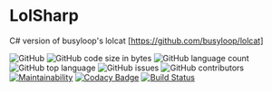 # LolSharp
C# version of busyloop's lolcat [https://github.com/busyloop/lolcat]

![GitHub](https://img.shields.io/github/license/UltraStudioLTD/LolSharp?logo=gnu)
![GitHub code size in bytes](https://img.shields.io/github/languages/code-size/UltraStudioLTD/LolSharp?logo=github)
![GitHub language count](https://img.shields.io/github/languages/count/UltraStudioLTD/LolSharp?logo=github)
![GitHub top language](https://img.shields.io/github/languages/top/UltraStudioLTD/LolSharp?logo=github)
![GitHub issues](https://img.shields.io/github/issues/UltraStudioLTD/LolSharp?logo=github)
![GitHub contributors](https://img.shields.io/github/contributors/UltraStudioLTD/LolSharp?logo=github)
[![Maintainability](https://api.codeclimate.com/v1/badges/2a301506c25d5802f6d8/maintainability)](https://codeclimate.com/github/UltraStudioLTD/LolSharp/maintainability)
[![Codacy Badge](https://app.codacy.com/project/badge/Grade/41dfa4e3668648948816ee254e1f3a92)](https://www.codacy.com/gh/UltraStudioLTD/LolSharp/dashboard?utm_source=github.com&amp;utm_medium=referral&amp;utm_content=UltraStudioLTD/LolSharp&amp;utm_campaign=Badge_Grade)
[![Build Status](https://travis-ci.com/UltraStudioLTD/LolSharp.svg?branch=main)](https://travis-ci.com/UltraStudioLTD/LolSharp)
